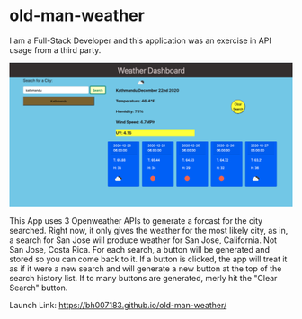 # old-man-weather

I am a Full-Stack Developer and this application was an exercise in API usage from a third party.


<img src="image.png" alt="Screen shot of app">

This App uses 3 Openweather APIs to generate a forcast for the city searched. Right now, it only gives the weather for the most likely city, as in, a search for San Jose will produce weather for San Jose, California. Not San Jose, Costa Rica. For each search, a button will be generated and stored so you can come back to it. If a button is clicked, the app will treat it as if it were a new search and will generate a new button at the top of the search history list. If to many buttons are generated, merly hit the "Clear Search" button.

Launch Link: https://bh007183.github.io/old-man-weather/
